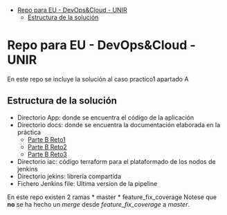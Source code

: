 -   [Repo para EU - DevOps&Cloud -
    UNIR](#repo-para-eu---devopscloud---unir)
    -   [Estructura de la
        solución](#estructura-de-la-solución)

# Repo para EU - DevOps&Cloud - UNIR

En este repo se incluye la solución al caso practico1 apartado A

## Estructura de la solución

-   Directorio App: donde se encuentra el código de la aplicación
-   Directorio docs: donde se encuentra la documentación elaborada en la
    práctica
    -   [Parte B Reto1](docs/Parte_B_Reto_1.md)
    -   [Parte B Reto2](docs/Parte_B_Reto_2.md)
    -   [Parte B Reto3](docs/Parte_B_Reto_3.md)
-   Directorio iac: código terraform para el plataformado de los nodos
    de jenkins
-   Directorio jekins: librería compartida
-   Fichero Jenkins file: Ultima versíon de la pipeline

En este repo existen 2 ramas \* master \* feature_fix_coverage Notese
que **no** se ha hecho un *merge* desde *feature_fix_coverage* a
*master*.
